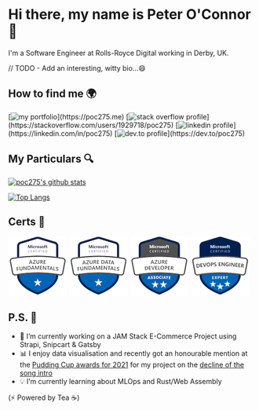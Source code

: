# Hi there, my name is Peter O'Connor 👋
I'm a Software Engineer at Rolls-Royce Digital working in Derby, UK.

// TODO - Add an interesting, witty bio...😄

## How to find me 🌍

[![my portfolio](https://img.shields.io/badge/-https://poc275.me-4E69C8?style=flat-square&logo=googlechrome&labelColor=4E69C8")](https://poc275.me)
[![stack overflow profile](https://img.shields.io/badge/-@poc275-343a40?style=flat-square&logo=stackoverflow&labelColor=4E69C8")](https://stackoverflow.com/users/1929718/poc275)
[![linkedin profile](https://img.shields.io/badge/-@poc275-0077B5?style=flat-square&logo=linkedin&labelColor=0077B5")](https://linkedin.com/in/poc275)
[![dev.to profile](https://img.shields.io/badge/-@poc275-55c1ae?style=flat-square&logo=devdotto&labelColor=55c1ae")](https://dev.to/poc275)

## My Particulars 🔍
[![poc275's github stats](https://github-readme-stats.vercel.app/api?username=poc275&show_icons=true&theme=nightowl)](https://github.com/poc275/github-readme-stats)

[![Top Langs](https://github-readme-stats.vercel.app/api/top-langs/?username=poc275&hide=css,html&layout=compact)](https://github.com/poc275/github-readme-stats)

## Certs 🎉
[![az900 badge](img/microsoft-certified-azure-fundamentals.png)](https://www.credly.com/badges/8c738ab3-2984-4849-86e9-b060ce6dce74/public_url)
[![dp900 badge](img/microsoft-certified-azure-data-fundamentals.png)](https://learn.microsoft.com/api/credentials/share/en-us/PeterOConnor-3626/9C8BB3E6719E218E?sharingId=3EF481FD1B323A0B)
[![az204 badge](img/microsoft-certified-azure-developer-associate.1.png)](https://learn.microsoft.com/api/credentials/share/en-us/PeterOConnor-3626/235CEA0E69208F28?sharingId=3EF481FD1B323A0B)
[![az400 badge](img/microsoft-certified-devops-engineer.png)](https://learn.microsoft.com/api/credentials/share/en-us/PeterOConnor-3626/B4F295271A13168F?sharingId=3EF481FD1B323A0B)

## P.S. 👀
- 🔨 I’m currently working on a JAM Stack E-Commerce Project using Strapi, Snipcart & Gatsby
- 📊 I enjoy data visualisation and recently got an honourable mention at the [Pudding Cup awards for 2021](https://web.archive.org/web/20220521032924/https://pudding.cool/process/pudding-cup-2021/#:~:text=Is%20the%20Song%20Intro%20Dead%3F%20by%20Peter%20O%27Connor) for my project on the [decline of the song intro](https://poc275.me/death-of-the-song-intro/)
- 💡 I’m currently learning about MLOps and Rust/Web Assembly

(⚡ Powered by Tea ☕)

<!--
**Poc275/poc275** is a ✨ _special_ ✨ repository because its `README.md` (this file) appears on your GitHub profile.

Here are some ideas to get you started:

- 🔭 I’m currently working on ...
- 🌱 I’m currently learning ...
- 👯 I’m looking to collaborate on ...
- 🤔 I’m looking for help with ...
- 💬 Ask me about ...
- 📫 How to reach me: ...
- 😄 Pronouns: ...
- ⚡ Fun fact: ...
-->
